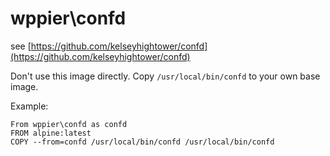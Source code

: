 # wppier\confd

see [https://github.com/kelseyhightower/confd](https://github.com/kelseyhightower/confd)

Don't use this image directly. Copy `/usr/local/bin/confd` to your own base image.

Example:
```
From wppier\confd as confd
FROM alpine:latest
COPY --from=confd /usr/local/bin/confd /usr/local/bin/confd
```
